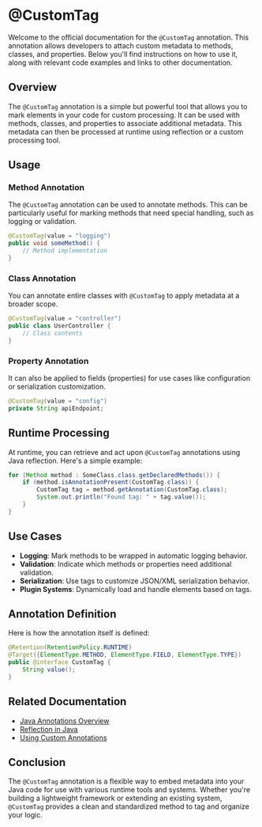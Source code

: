 # @CustomTag

Welcome to the official documentation for the `@CustomTag` annotation. This annotation allows developers to attach custom metadata to methods, classes, and properties. Below you'll find instructions on how to use it, along with relevant code examples and links to other documentation.

## Overview

The `@CustomTag` annotation is a simple but powerful tool that allows you to mark elements in your code for custom processing. It can be used with methods, classes, and properties to associate additional metadata. This metadata can then be processed at runtime using reflection or a custom processing tool.

## Usage

### Method Annotation

The `@CustomTag` annotation can be used to annotate methods. This can be particularly useful for marking methods that need special handling, such as logging or validation.

```java
@CustomTag(value = "logging")
public void someMethod() {
    // Method implementation
}
```

### Class Annotation

You can annotate entire classes with `@CustomTag` to apply metadata at a broader scope.

```java
@CustomTag(value = "controller")
public class UserController {
    // Class contents
}
```

### Property Annotation

It can also be applied to fields (properties) for use cases like configuration or serialization customization.

```java
@CustomTag(value = "config")
private String apiEndpoint;
```

## Runtime Processing

At runtime, you can retrieve and act upon `@CustomTag` annotations using Java reflection. Here's a simple example:

```java
for (Method method : SomeClass.class.getDeclaredMethods()) {
    if (method.isAnnotationPresent(CustomTag.class)) {
        CustomTag tag = method.getAnnotation(CustomTag.class);
        System.out.println("Found tag: " + tag.value());
    }
}
```

## Use Cases

- **Logging**: Mark methods to be wrapped in automatic logging behavior.
- **Validation**: Indicate which methods or properties need additional validation.
- **Serialization**: Use tags to customize JSON/XML serialization behavior.
- **Plugin Systems**: Dynamically load and handle elements based on tags.

## Annotation Definition

Here is how the annotation itself is defined:

```java
@Retention(RetentionPolicy.RUNTIME)
@Target({ElementType.METHOD, ElementType.FIELD, ElementType.TYPE})
public @interface CustomTag {
    String value();
}
```

## Related Documentation

- [Java Annotations Overview](https://docs.oracle.com/javase/tutorial/java/annotations/)
- [Reflection in Java](https://docs.oracle.com/javase/tutorial/reflect/)
- [Using Custom Annotations](https://www.baeldung.com/java-custom-annotation)

## Conclusion

The `@CustomTag` annotation is a flexible way to embed metadata into your Java code for use with various runtime tools and systems. Whether you're building a lightweight framework or extending an existing system, `@CustomTag` provides a clean and standardized method to tag and organize your logic.